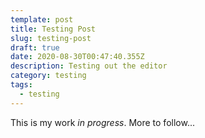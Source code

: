 ```yaml
---
template: post
title: Testing Post
slug: testing-post
draft: true
date: 2020-08-30T00:47:40.355Z
description: Testing out the editor
category: testing
tags:
  - testing
---
```

This is my work *in progress*. More to follow...